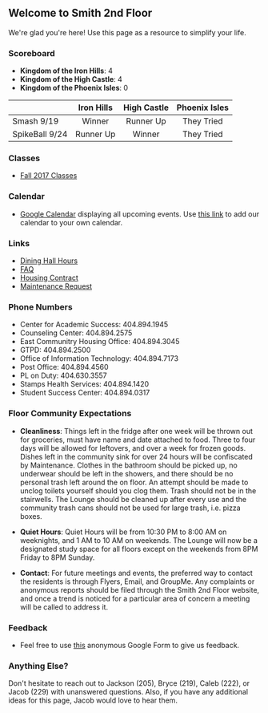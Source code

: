 ## Welcome to Smith 2nd Floor

We're glad you're here! Use this page as a resource to simplify your life.

### Scoreboard

* **Kingdom of the Iron Hills**: 4
* **Kingdom of the High Castle**: 4
* **Kingdom of the Phoenix Isles**: 0


|                | Iron Hills | High Castle | Phoenix Isles |
| -------------- |:----------:|:-----------:|:-------------:|
| Smash 9/19     | Winner     | Runner Up   | They Tried    |
| SpikeBall 9/24 | Runner Up  | Winner      | They Tried    |

### Classes

* [Fall 2017 Classes](https://goo.gl/forms/n3Iz9AV0uEfok5cq1)

### Calendar

* [Google Calendar](https://calendar.google.com/calendar/embed?src=smithfloor2%40gmail.com&ctz=America/New_York) displaying all upcoming events. Use [this link](https://calendar.google.com/calendar/ical/smithfloor2%40gmail.com/public/basic.ics) to add our calendar to your own calendar.

### Links

* [Dining Hall Hours](https://www.gatechdining.com/dining-choices/hoursofoperation.html)
* [FAQ](https://docs.google.com/document/d/1keLm5uR7hmgYyICCNjm6FAgGSy8jarYzWmm5qloqL6I/edit?usp=sharing)
* [Housing Contract](http://housing.gatech.edu/sites/default/files/documents/Contracts/2017-2018_housing_contract.pdf)
* [Maintenance Request](https://maintenance.housing.gatech.edu)

### Phone Numbers

* Center for Academic Success: 404.894.1945
* Counseling Center: 404.894.2575
* East Communitry Housing Office: 404.894.3045
* GTPD: 404.894.2500
* Office of Information Technology: 404.894.7173
* Post Office: 404.894.4560
* PL on Duty: 404.630.3557
* Stamps Health Services: 404.894.1420
* Student Success Center: 404.894.0317

### Floor Community Expectations

* **Cleanliness**: Things left in the fridge after one week will be thrown out for groceries, must have name and date attached to food. Three to four days will be allowed for leftovers, and over a week for frozen goods. Dishes left in the community sink for over 24 hours will be confiscated by Maintenance. Clothes in the bathroom should be picked up, no underwear should be left in the showers, and there should be no personal trash left around the on floor. An attempt should be made to unclog toilets yourself should you clog them. Trash should not be in the stairwells. The Lounge should be cleaned up after every use and the community trash cans should not be used for large trash, i.e. pizza boxes.

* **Quiet Hours**: Quiet Hours will be from 10:30 PM to 8:00 AM on weeknights, and 1 AM to 10 AM on weekends. The Lounge will now be a designated study space for all floors except on the weekends from 8PM Friday to 8PM Sunday. 

* **Contact**: For future meetings and events, the preferred way to contact the residents is through Flyers, Email, and GroupMe. Any complaints or anonymous reports should be filed through the Smith 2nd Floor website, and once a trend is noticed for a particular area of concern a meeting will be called to address it. 

### Feedback

* Feel free to use [this](https://docs.google.com/forms/d/e/1FAIpQLScEfk0yeNIrWU_0kXT6fWnUgYLpwyC5Gr16AxgIEeOZrwiw-w/viewform?usp=sf_link) anonymous Google Form to give us feedback.

### Anything Else?

Don't hesitate to reach out to Jackson (205), Bryce (219), Caleb (222), or Jacob (229) with unanswered questions. Also, if you have any additional ideas for this page, Jacob would love to hear them.
